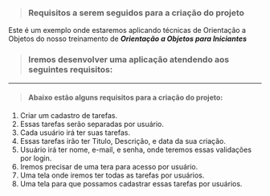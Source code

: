 > ### Requisitos a serem seguidos para a criação do projeto

Este é um exemplo onde estaremos aplicando técnicas de Orientação a Objetos do nosso treinamento de **_Orientação a Objetos para Iniciantes_**


> ### Iremos desenvolver uma aplicação atendendo aos seguintes requisitos:

---
 
> #### Abaixo estão alguns requisitos para a criação do projeto:

1. Criar um cadastro de tarefas.
2. Essas tarefas serão separadas por usuário.
3. Cada usuário irá ter suas tarefas.
4. Essas tarefas irão ter Titulo, Descrição, e data da sua criação.
5. Usuário irá ter nome, e-mail, e senha, onde teremos essas validações por login.
6. Iremos precisar de uma tera para acesso por usuário.
7. Uma tela onde iremos ter todas as tarefas por usuários.
8. Uma tela para que possamos cadastrar essas tarefas por usuários.
 
